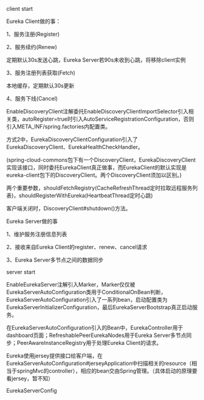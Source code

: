 client start

Eureka Client做的事：

1、服务注册(Register)

2、服务续约(Renew)

定期默认30s发送心跳，Eureka Server若90s未收到心跳，将移除client实例

3、服务注册列表获取(Fetch)

本地缓存，定期默认30s更新

4、服务下线(Cancel)

EnableDiscoveryClient注解委托EnableDiscoveryClientImportSelector引入相关类，autoRegister=true时引入AutoServiceRegistrationConfiguration，否则引入META_INF/spring.factories内配置类。

方式2中，EurekaDiscoveryClientConfiguration引入了EurekaDiscoveryClient、EurekaHealthCheckHandler。

(spring-cloud-commons包下有一个DiscoveryClient，EurekaDiscoveryClient实现该接口，同时委托EurekaClient真正做事，而EurekaClient的默认实现是eureka-client包下的DiscoveryClient。两个DiscoveryClient须加以区别。)

两个重要参数，shouldFetchRegistry(CacheRefreshThread定时拉取远程服务列表)，shouldRegisterWithEureka(HeartbeatThread定时心跳)



客户端关闭时，DiscoveryClient#shutdown()方法。



Eureka Server做的事

1、维护服务注册信息列表

2、接收来自Eureka Client的register、renew、cancel请求

3、Eureka Server多节点之间的数据同步

server start

EnableEurekaServer注解引入Marker，Marker仅仅被EurekaServerAutoConfiguration类用于ConditionalOnBean判断，EurekaServerAutoConfiguration引入了一系列bean，启动配置类为EurekaServerInitializerConfiguration，最后EurekaServerBootstrap真正启动服务。

在EurekaServerAutoConfiguration引入的Bean中，EurekaController用于dashboard页面；RefreshablePeerEurekaNodes用于Eureka Server多节点同步；PeerAwareInstanceRegistry用于处理Eureka Client的请求。

Eureka使用jersey提供接口给客户端，在EurekaServerAutoConfiguration#jerseyApplication中扫描相关的resource（相当于springMvc的controller），相应的bean交由Spring管理。（具体启动的原理要看jersey，暂不知）

EurekaServerConfig